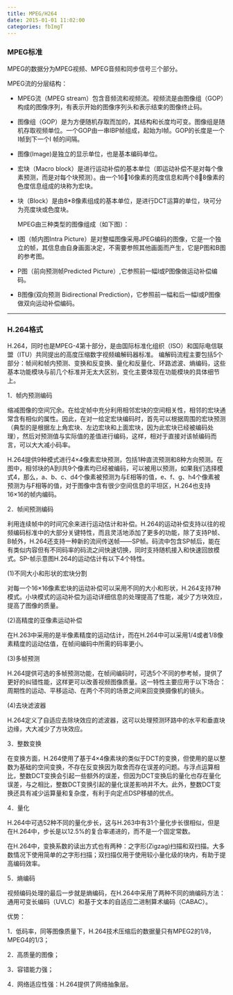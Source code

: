 ```yaml
---
title: MPEG/H264
date: 2015-01-01 11:02:00
categories: fbImgT
---
```


<script type="text/javascript" src="http://cdn.mathjax.org/mathjax/latest/MathJax.js?config=default"></script>

### MPEG标准

   MPEG的数据分为MPEG视频、MPEG音频和同步信号三个部分。

   MPEG流的分层结构：

* MPEG流（MPEG stream）包含音频流和视频流。视频流是由图像组（GOP）构成的图像序列，有表示开始的图像序列头和表示结束的图像终止码。

* 图像组（GOP）是为方便随机存取而加的，其结构和长度均可变。图像组是随机存取视频单位。一个GOP由一串IBP帧组成，起始为I帧。GOP的长度是一个I帧到下一个I 帧的间隔。

* 图像(Image)是独立的显示单位，也是基本编码单位。

* 宏块（Macro block）是进行运动补偿的基本单位（即运动补偿不是对每个像素预测，而是对每个块预测）。由一个1616像素的亮度信息和两个88像素的色度信息组成的块称为宏块。

* 块（Block）是由8*8像素组成的基本单位，是进行DCT运算的单位，块可分为亮度块或色度块。


   MPEG由三种类型的图像组成（如下图）：

* I图（帧内图Intra Picture）是对整幅图像采用JPEG编码的图像，它是一个独立的帧，其信息由自身画面决定，不需要参照其他画面而产生，它是P图和B图的参考图。

* P图（前向预测帧Predicted Picture）,它参照前一幅I或P图像做运动补偿编码。

* B图像(双向预测 Bidirectional Prediction)，它参照前一幅和后一幅I或P图像做双向运动补偿编码。

---

### H.264格式

   H.264，同时也是MPEG-4第十部分，是由国际标准化组织（ISO）和国际电信联盟（ITU）共同提出的高度压缩数字视频编解码器标准。
编解码流程主要包括5个部分：帧间和帧内预测、变换和反变换、量化和反量化、环路滤波、熵编码，这些基本功能模块与前几个标准并无太大区别，变化主要体现在功能模块的具体细节上。

1．帧内预测编码

   缩减图像的空间冗余。在给定帧中充分利用相邻宏块的空间相关性，相邻的宏块通常含有相似的属性。因此，在对一给定宏块编码时，首先可以根据周围的宏块预测（典型的是根据左上角宏块、左边宏块和上面宏块，因为此宏块已经被编码处理），然后对预测值与实际值的差值进行编码，这样，相对于直接对该帧编码而言，可以大大减小码率。

   H.264提供9种模式进行4×4像素宏块预测，包括1种直流预测和8种方向预测。在图中，相邻块的A到I共9个像素均已经被编码，可以被用以预测，如果我们选择模式4，那么，a、b、c、d4个像素被预测为与E相等的值，e、f、g、h4个像素被预测为与F相等的值，对于图像中含有很少空间信息的平坦区，H.264也支持16×16的帧内编码。

2．帧间预测编码

   利用连续帧中的时间冗余来进行运动估计和补偿。H.264的运动补偿支持以往的视频编码标准中的大部分关键特性，而且灵活地添加了更多的功能，除了支持P帧、B帧外，H.264还支持一种新的流间传送帧——SP帧。码流中包含SP帧后，能在有类似内容但有不同码率的码流之间快速切换，同时支持随机接入和快速回放模式。SP-帧示意图H.264的运动估计有以下4个特性。

(1)不同大小和形状的宏块分割

   对每一个16×16像素宏块的运动补偿可以采用不同的大小和形状，H.264支持7种模式。小块模式的运动补偿为运动详细信息的处理提高了性能，减少了方块效应，提高了图像的质量。

(2)高精度的亚像素运动补偿
  
   在H.263中采用的是半像素精度的运动估计，而在H.264中可以采用1/4或者1/8像素精度的运动估值，在帧间编码中所需的码率更小。

(3)多帧预测

   H.264提供可选的多帧预测功能，在帧间编码时，可选5个不同的参考帧，提供了更好的纠错性能，这样更可以改善视频图像质量。这一特性主要应用于以下场合：周期性的运动、平移运动、在两个不同的场景之间来回变换摄像机的镜头。

(4)去块滤波器

   H.264定义了自适应去除块效应的滤波器，这可以处理预测环路中的水平和垂直块边缘，大大减少了方块效应。

3．整数变换
   
   在变换方面，H.264使用了基于4×4像素块的类似于DCT的变换，但使用的是以整数为基础的空间变换，不存在反变换因为取舍而存在误差的问题。与浮点运算相比，整数DCT变换会引起一些额外的误差，但因为DCT变换后的量化也存在量化误差，与之相比，整数DCT变换引起的量化误差影响并不大。此外，整数DCT变换还具有减少运算量和复杂度，有利于向定点DSP移植的优点。

4．量化

   H.264中可选52种不同的量化步长，这与H.263中有31个量化步长很相似，但是在H.264中，步长是以12.5%的复合率递进的，而不是一个固定常数。

   在H.264中，变换系数的读出方式也有两种：之字形(Zigzag)扫描和双扫描。大多数情况下使用简单的之字形扫描；双扫描仅用于使用较小量化级的块内，有助于提高编码效率。

5．熵编码

   视频编码处理的最后一步就是熵编码，在H.264中采用了两种不同的熵编码方法：通用可变长编码（UVLC）和基于文本的自适应二进制算术编码（CABAC）。

优势：

1．低码率，同等图像质量下，H.264技术压缩后的数据量只有MPEG2的1/8，MPEG4的1/3；  

2．高质量的图像；  

3．容错能力强；  

4．网络适应性强：H.264提供了网络抽象层。